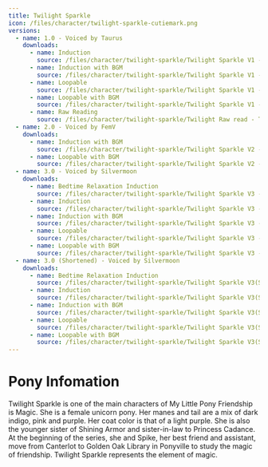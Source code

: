 ```yaml
---
title: Twilight Sparkle
icon: /files/character/twilight-sparkle-cutiemark.png
versions:
  - name: 1.0 - Voiced by Taurus
    downloads:
      - name: Induction
        source: /files/character/twilight-sparkle/Twilight Sparkle V1 - Taurus - Inducer - NoBGM.mp3
      - name: Induction with BGM
        source: /files/character/twilight-sparkle/Twilight Sparkle V1 - Taurus - Inducer - BGM.mp3
      - name: Loopable
        source: /files/character/twilight-sparkle/Twilight Sparkle V1 - Taurus - Loop - NoBGM.mp3
      - name: Loopable with BGM
        source: /files/character/twilight-sparkle/Twilight Sparkle V1 - Taurus - Loop - BGM.mp3
      - name: Raw Reading
        source: /files/character/twilight-sparkle/Twilight Raw read - Taurus.mp3
  - name: 2.0 - Voiced by FemV
    downloads:
      - name: Induction with BGM
        source: /files/character/twilight-sparkle/Twilight Sparkle V2 - FemV - Inducer - BGM.mp3
      - name: Loopable with BGM
        source: /files/character/twilight-sparkle/Twilight Sparkle V2 - FemV - Loop - BGM.mp3
  - name: 3.0 - Voiced by Silvermoon
    downloads:
      - name: Bedtime Relaxation Induction
        source: /files/character/twilight-sparkle/Twilight Sparkle V3 - Silvermoon - BR Inducer - BGM.mp3
      - name: Induction
        source: /files/character/twilight-sparkle/Twilight Sparkle V3 - Silvermoon - Inducer - NoBGM.mp3
      - name: Induction with BGM
        source: /files/character/twilight-sparkle/Twilight Sparkle V3 - Silvermoon - Inducer - BGM.mp3
      - name: Loopable
        source: /files/character/twilight-sparkle/Twilight Sparkle V3 - Silvermoon - Loop - NoBGM.mp3
      - name: Loopable with BGM
        source: /files/character/twilight-sparkle/Twilight Sparkle V3 - Silvermoon - Loop - BGM.mp3
  - name: 3.0 (Shortened) - Voiced by Silvermoon
    downloads:
      - name: Bedtime Relaxation Induction
        source: /files/character/twilight-sparkle/Twilight Sparkle V3(Short) - Silvermoon - BR Inducer - BGM.mp3
      - name: Induction
        source: /files/character/twilight-sparkle/Twilight Sparkle V3(Short) - Silvermoon - Inducer - NoBGM.mp3
      - name: Induction with BGM
        source: /files/character/twilight-sparkle/Twilight Sparkle V3(Short) - Silvermoon - Inducer - BGM.mp3
      - name: Loopable
        source: /files/character/twilight-sparkle/Twilight Sparkle V3(Short) - Silvermoon - Loop - NoBGM.mp3
      - name: Loopable with BGM
        source: /files/character/twilight-sparkle/Twilight Sparkle V3(Short) - Silvermoon - Loop - BGM.mp3
---
```


# Pony Infomation

Twilight Sparkle is one of the main characters of My Little Pony Friendship is Magic. She is a female unicorn pony. Her manes and tail are a mix of dark indigo, pink and purple. Her coat color is that of a light purple. She is also the younger sister of Shining Armor and sister-in-law to Princess Cadance. At the beginning of the series, she and Spike, her best friend and assistant, move from Canterlot to Golden Oak Library in Ponyville to study the magic of friendship. Twilight Sparkle represents the element of magic.

